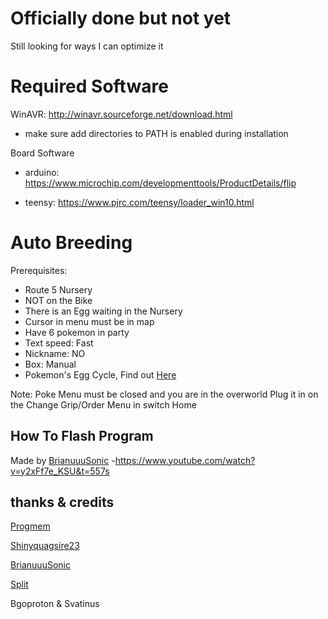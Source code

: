 # Officially done but not yet
Still looking for ways I can optimize it 


# Required Software
WinAVR: http://winavr.sourceforge.net/download.html

- make sure add directories to PATH is enabled during installation

Board Software

- arduino: https://www.microchip.com/developmenttools/ProductDetails/flip

- teensy: https://www.pjrc.com/teensy/loader_win10.html

# Auto Breeding

Prerequisites:
- Route 5 Nursery
- NOT on the Bike
- There is an Egg waiting in the Nursery
- Cursor in menu must be in map
- Have 6 pokemon in party
- Text speed: Fast
- Nickname: NO
- Box: Manual
- Pokemon's Egg Cycle, Find out [Here](https://bulbapedia.bulbagarden.net/wiki/List_of_Pok%C3%A9mon_by_base_Egg_cycles)

Note: Poke Menu must be closed and you are in the overworld
Plug it in on the Change Grip/Order Menu in switch Home

## How To Flash Program
Made by [BrianuuuSonic](https://www.youtube.com/watch?v=y2xFf7e_KSU) -https://www.youtube.com/watch?v=y2xFf7e_KSU&t=557s

## thanks & credits
[Progmem](https://github.com/progmem/Switch-Fightstick)

[Shinyquagsire23](https://github.com/shinyquagsire23/Switch-Fightstick)

[BrianuuuSonic](https://www.youtube.com/user/brianuuusonic2)

[Split](https://github.com/spl-t/swsh-auto-host)

Bgoproton & Svatinus 
